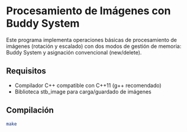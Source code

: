 # Procesamiento de Imágenes con Buddy System

Este programa implementa operaciones básicas de procesamiento de imágenes (rotación y escalado) con dos modos de gestión de memoria: Buddy System y asignación convencional (new/delete).

## Requisitos

- Compilador C++ compatible con C++11 (g++ recomendado)
- Biblioteca stb_image para carga/guardado de imágenes

## Compilación

```bash
make